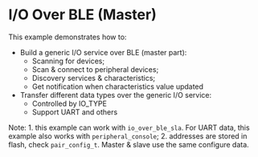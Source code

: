 # I/O Over BLE (Master)

This example demonstrates how to:

* Build a generic I/O service over BLE (master part):
    * Scanning for devices;
    * Scan & connect to peripheral devices;
    * Discovery services & characteristics;
    * Get notification when characteristics value updated
* Transfer different data types over the generic I/O service:
    * Controlled by IO\_TYPE
    * Support UART and others

Note: 
    1. this example can work with `io_over_ble_sla`.
       For UART data, this example also works with
       `peripheral_console`;
    2. addresses are stored in flash, check `pair_config_t`.
       Master & slave use the same configure data.
